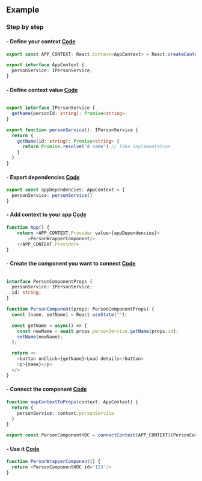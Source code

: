 ## Example  

### Step by step
#### - Define your context [Code](example/context.ts) 
```ts
export const APP_CONTEXT: React.Context<AppContext> = React.createContext(null);

export interface AppContext {
  personService: IPersonService;
}
```
#### - Define context value [Code](example/person/personService.ts) 
```ts

export interface IPersonService {
  getName(personId: string): Promise<string>;
}

export function personService(): IPersonService {
  return {
    getName(id: string): Promise<string> {
      return Promise.resolve("A name") // fake implementation
    }
  }
}
```
#### - Export dependencies [Code](example/dependencies.ts)

```ts
export const appDependencies: AppContext = {
  personService: personService()
}
```

#### - Add context to your app [Code](example/app.tsx)
```ts
function App() {
    return <APP_CONTEXT.Provider value={appDependencies}>
        <PersonWrapperComponent/>
    </APP_CONTEXT.Provider>
}
```
#### - Create the component you want to connect [Code](example/person/person.tsx)
```ts

interface PersonComponentProps {
  personService: IPersonService;
  id: string;
}

function PersonComponent(props: PersonComponentProps) {
  const [name, setName] = React.useState("");

  const getName = async() => {
    const newName = await props.personService.getName(props.id);
    setName(newName);
  };

  return <>
    <button onClick={getName}>Load details</button>
    <p>{name}</p>
  </>
}
```

#### - Connect the component [Code](example/person/person.hoc.tsx)
```ts
function mapContextToProps(context: AppContext) {
  return {
    personService: context.personService
  }
}

export const PersonComponentHOC = connectContext(APP_CONTEXT)(PersonComponent, mapContextToProps);
```
#### - Use it [Code](example/person/personWrapper.tsx)
```ts
function PersonWrapperComponent() {
  return <PersonComponentHOC id='123'/>
}

```
